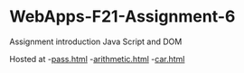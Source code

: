 # WebApps-F21-Assignment-6
Assignment introduction Java Script and DOM

Hosted at -[pass.html](https://44-563-webapps-f21.github.io/webapps-f21-assignment-6-bharathnw/pass.html)
          -[arithmetic.html](https://44-563-webapps-f21.github.io/webapps-f21-assignment-6-bharathnw/pass.html)
          -[car.html](https://44-563-webapps-f21.github.io/webapps-f21-assignment-6-bharathnw/pass.html)